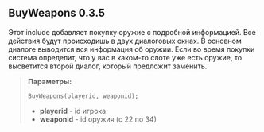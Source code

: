 BuyWeapons 0.3.5
-----------------------------------
Этот include добавляет покупку оружие с подробной информацией. Все действия будут происходишь в двух диалоговых окнах. В основном диалоге выводится вся информация об оружии. Если во время покупки система определит, что у вас в каком-то слоте уже есть оружие, то высветится второй диалог, который предложит заменить.

> **Параметры:**
> 
> ```BuyWeapons(playerid, weaponid);```
> 
> * **playerid** - id игрока
> * **weaponid** - id оружия (с 22 по 34)
